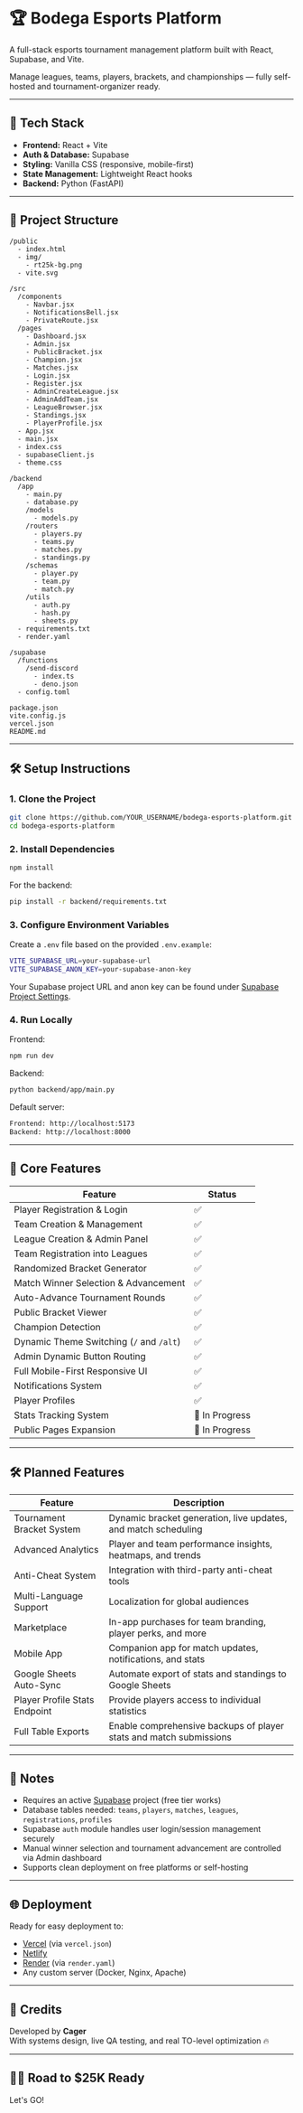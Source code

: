 # 🏆 Bodega Esports Platform

A full-stack esports tournament management platform built with React, Supabase, and Vite.

Manage leagues, teams, players, brackets, and championships — fully self-hosted and tournament-organizer ready.

---

## 🚀 Tech Stack

- **Frontend:** React + Vite
- **Auth & Database:** Supabase
- **Styling:** Vanilla CSS (responsive, mobile-first)
- **State Management:** Lightweight React hooks
- **Backend:** Python (FastAPI)

---

## 📂 Project Structure

```
/public
  - index.html
  - img/
    - rt25k-bg.png
  - vite.svg

/src
  /components
    - Navbar.jsx
    - NotificationsBell.jsx
    - PrivateRoute.jsx
  /pages
    - Dashboard.jsx
    - Admin.jsx
    - PublicBracket.jsx
    - Champion.jsx
    - Matches.jsx
    - Login.jsx
    - Register.jsx
    - AdminCreateLeague.jsx
    - AdminAddTeam.jsx
    - LeagueBrowser.jsx
    - Standings.jsx
    - PlayerProfile.jsx
  - App.jsx
  - main.jsx
  - index.css
  - supabaseClient.js
  - theme.css

/backend
  /app
    - main.py
    - database.py
    /models
      - models.py
    /routers
      - players.py
      - teams.py
      - matches.py
      - standings.py
    /schemas
      - player.py
      - team.py
      - match.py
    /utils
      - auth.py
      - hash.py
      - sheets.py
  - requirements.txt
  - render.yaml

/supabase
  /functions
    /send-discord
      - index.ts
      - deno.json
  - config.toml

package.json
vite.config.js
vercel.json
README.md
```

---

## 🛠️ Setup Instructions

### 1. Clone the Project

```bash
git clone https://github.com/YOUR_USERNAME/bodega-esports-platform.git
cd bodega-esports-platform
```

### 2. Install Dependencies

```bash
npm install
```

For the backend:

```bash
pip install -r backend/requirements.txt
```

### 3. Configure Environment Variables

Create a `.env` file based on the provided `.env.example`:

```bash
VITE_SUPABASE_URL=your-supabase-url
VITE_SUPABASE_ANON_KEY=your-supabase-anon-key
```

Your Supabase project URL and anon key can be found under [Supabase Project Settings](https://app.supabase.com/).

### 4. Run Locally

Frontend:

```bash
npm run dev
```

Backend:

```bash
python backend/app/main.py
```

Default server:

```bash
Frontend: http://localhost:5173
Backend: http://localhost:8000
```

---

## 🔑 Core Features

| Feature | Status |
|---|---|
| Player Registration & Login | ✅ |
| Team Creation & Management | ✅ |
| League Creation & Admin Panel | ✅ |
| Team Registration into Leagues | ✅ |
| Randomized Bracket Generator | ✅ |
| Match Winner Selection & Advancement | ✅ |
| Auto-Advance Tournament Rounds | ✅ |
| Public Bracket Viewer | ✅ |
| Champion Detection | ✅ |
| Dynamic Theme Switching (`/` and `/alt`) | ✅ |
| Admin Dynamic Button Routing | ✅ |
| Full Mobile-First Responsive UI | ✅ |
| Notifications System | ✅ |
| Player Profiles | ✅ |
| Stats Tracking System | 🚧 In Progress |
| Public Pages Expansion | 🚧 In Progress |

---

## 🛠 Planned Features

| Feature | Description |
|---|---|
| Tournament Bracket System | Dynamic bracket generation, live updates, and match scheduling |
| Advanced Analytics | Player and team performance insights, heatmaps, and trends |
| Anti-Cheat System | Integration with third-party anti-cheat tools |
| Multi-Language Support | Localization for global audiences |
| Marketplace | In-app purchases for team branding, player perks, and more |
| Mobile App | Companion app for match updates, notifications, and stats |
| Google Sheets Auto-Sync | Automate export of stats and standings to Google Sheets |
| Player Profile Stats Endpoint | Provide players access to individual statistics |
| Full Table Exports | Enable comprehensive backups of player stats and match submissions |

---

## 📜 Notes

- Requires an active [Supabase](https://supabase.com/) project (free tier works)
- Database tables needed: `teams`, `players`, `matches`, `leagues`, `registrations`, `profiles`
- Supabase `auth` module handles user login/session management securely
- Manual winner selection and tournament advancement are controlled via Admin dashboard
- Supports clean deployment on free platforms or self-hosting

---

## 🌐 Deployment

Ready for easy deployment to:

- [Vercel](https://vercel.com/) (via `vercel.json`)
- [Netlify](https://www.netlify.com/)
- [Render](https://render.com/) (via `render.yaml`)
- Any custom server (Docker, Nginx, Apache)

---

## 🧐 Credits

Developed by **Cager**  
With systems design, live QA testing, and real TO-level optimization 🔥

---

## 🏋️‍♂️ Road to $25K Ready

Let's GO!
